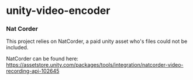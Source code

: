 # unity-video-encoder

### Nat Corder
This project relies on NatCorder, a paid unity asset who's files could not be included.

NatCorder can be found here: https://assetstore.unity.com/packages/tools/integration/natcorder-video-recording-api-102645